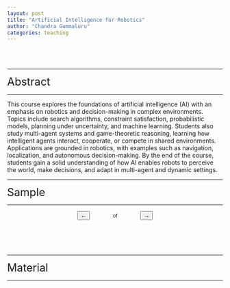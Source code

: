```yaml
---
layout: post
title: "Artificial Intelligence for Robotics"
author: "Chandra Gummaluru"
categories: teaching
---
```


<br><br>
<hr>
<div style="font-size:1.8em;">Abstract</div>
<hr>
This course explores the foundations of artificial intelligence (AI) with an emphasis on robotics and decision-making in complex environments. Topics include search algorithms, constraint satisfaction, probabilistic models, planning under uncertainty, and machine learning. Students also study multi-agent systems and game-theoretic reasoning, learning how intelligent agents interact, cooperate, or compete in shared environments. Applications are grounded in robotics, with examples such as navigation, localization, and autonomous decision-making. By the end of the course, students gain a solid understanding of how AI enables robots to perceive the world, make decisions, and adapt in multi-agent and dynamic settings.

<br>
<hr>
<div style="font-size:1.8em;">Sample</div>
<hr>

<script src="//mozilla.github.io/pdf.js/build/pdf.mjs" type="module"></script>

<script type="module">
  // If absolute URL from the remote server is provided, configure the CORS
  // header on that server.
  var url = 'https://raw.githubusercontent.com/chandra-gummaluru/chandra-gummaluru.github.io/master/media/C_Gummaluru-AIROB-Slides-Prol-v1-1.pdf.pdf';

  // Loaded via <script> tag, create shortcut to access PDF.js exports.
  var { pdfjsLib } = globalThis;

  // The workerSrc property shall be specified.
  pdfjsLib.GlobalWorkerOptions.workerSrc = '//mozilla.github.io/pdf.js/build/pdf.worker.mjs';

  var pdfDoc = null,
      pageNum = 1,
      pageRendering = false,
      pageNumPending = null,
      scale = 3,
      canvas = document.getElementById('the-canvas'),
      ctx = canvas.getContext('2d');

  /**
   * Get page info from document, resize canvas accordingly, and render page.
   * @param num Page number.
   */
  function renderPage(num) {
    pageRendering = true;
    // Using promise to fetch the page
    pdfDoc.getPage(num).then(function(page) {
      var viewport = page.getViewport({scale: scale});
      canvas.height = viewport.height;
      canvas.width = viewport.width;

      // Render PDF page into canvas context
      var renderContext = {
        canvasContext: ctx,
        viewport: viewport
      };
      var renderTask = page.render(renderContext);

      // Wait for rendering to finish
      renderTask.promise.then(function() {
        pageRendering = false;
        if (pageNumPending !== null) {
          // New page rendering is pending
          renderPage(pageNumPending);
          pageNumPending = null;
        }
      });
    });

    // Update page counters
    document.getElementById('page_num').textContent = num;
  }

  /**
   * If another page rendering in progress, waits until the rendering is
   * finised. Otherwise, executes rendering immediately.
   */
  function queueRenderPage(num) {
    if (pageRendering) {
      pageNumPending = num;
    } else {
      renderPage(num);
    }
  }

  /**
   * Displays previous page.
   */
  function onPrevPage() {
    if (pageNum <= 1) {
      return;
    }
    pageNum--;
    queueRenderPage(pageNum);
  }
  document.getElementById('prev').addEventListener('click', onPrevPage);

  /**
   * Displays next page.
   */
  function onNextPage() {
    if (pageNum >= pdfDoc.numPages) {
      return;
    }
    pageNum++;
    queueRenderPage(pageNum);
  }
  document.getElementById('next').addEventListener('click', onNextPage);

  /**
   * Asynchronously downloads PDF.
   */
  pdfjsLib.getDocument(url).promise.then(function(pdfDoc_) {
    pdfDoc = pdfDoc_;
    document.getElementById('page_count').textContent = pdfDoc.numPages;

    // Initial/first page rendering
    renderPage(pageNum);
  });
</script>

<canvas style="outline:solid;width:100%;" id="the-canvas"></canvas>
<div style="text-align:center;margin:auto;">
  <button style="margin: 0px 0px 0px 0px;" id="prev">&#8592;</button>
  <span style="margin: 0px 0px 50px 50px;"><span style="font-size:0.8em;"><span id="page_num"></span> of <span id="page_count"></span></span></span>
  <button style="margin: 0px 0px 50px 50px;" id="next">&#8594;</button>
</div>

<br>
<hr>
<div style="font-size:1.8em;">Material</div>
<hr>
